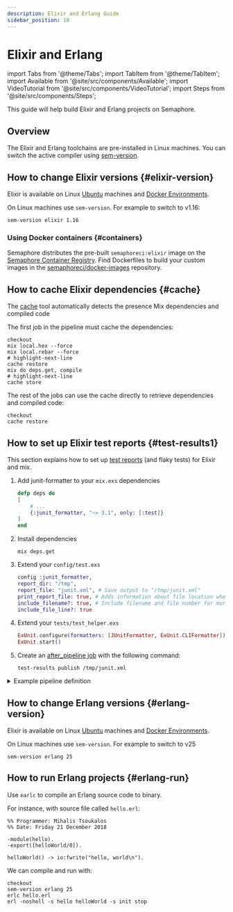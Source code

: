 ```yaml
---
description: Elixir and Erlang Guide
sidebar_position: 10
---
```


# Elixir and Erlang

import Tabs from '@theme/Tabs';
import TabItem from '@theme/TabItem';
import Available from '@site/src/components/Available';
import VideoTutorial from '@site/src/components/VideoTutorial';
import Steps from '@site/src/components/Steps';

This guide will help build Elixir and Erlang projects on Semaphore.

## Overview

The Elixir and Erlang toolchains are pre-installed in Linux machines. You can switch the active compiler using [sem-version](../../reference/toolbox#sem-version).

## How to change Elixir versions {#elixir-version}

Elixir is available on Linux [Ubuntu](../../reference/os-ubuntu) machines and [Docker Environments](../../using-semaphore/pipelines#docker-environments).

On Linux machines use `sem-version`. For example to switch to v1.16:

```shell
sem-version elixir 1.16
```

### Using Docker containers {#containers}

Semaphore distributes the pre-built `semaphoreci:elixir` image on the [Semaphore Container Registry](../../using-semaphore/optimization/container-registry#elixir). Find Dockerfiles to build your custom images in the [semaphoreci/docker-images](https://github.com/semaphoreci/docker-images) repository.

## How to cache Elixir dependencies {#cache}

The [cache](../../reference/toolbox#cache) tool automatically detects the presence Mix dependencies and compiled code

The first job in the pipeline must cache the dependencies:

```shell
checkout
mix local.hex --force
mix local.rebar --force
# highlight-next-line
cache restore
mix do deps.get, compile
# highlight-next-line
cache store
```

The rest of the jobs can use the cache directly to retrieve dependencies and compiled code:

```shell
checkout
cache restore
```


## How to set up Elixir test reports {#test-results1}

This section explains how to set up [test reports](../../using-semaphore/tests/test-reports) (and flaky tests) for Elixir and mix.

<Steps>

1. Add  junit-formatter to your `mix.exs` dependencies 

    ```elixir
    defp deps do
    [
        # ...
        {:junit_formatter, "~> 3.1", only: [:test]}
    ]
    end
    ```

2. Install dependencies

    ```shell
    mix deps.get
    ```

3. Extend your `config/test.exs`

    ```elixir
    config :junit_formatter,
    report_dir: "/tmp",
    report_file: "junit.xml", # Save output to "/tmp/junit.xml"
    print_report_file: true, # Adds information about file location when suite finishes
    include_filename?: true, # Include filename and file number for more insights
    include_file_line?: true
    ```

4. Extend your `tests/test_helper.exs`

    ```elixir
    ExUnit.configure(formatters: [JUnitFormatter, ExUnit.CLIFormatter])
    ExUnit.start()
    ```

5. Create an [after_pipeline job](../../using-semaphore/pipelines#after-pipeline-job) with the following command:

    ```shell
    test-results publish /tmp/junit.xml
    ```

</Steps>

<details>
<summary>Example pipeline definition</summary>
<div>

```yaml title="Test reports in Elixir"
- name: Tests
  task:
    prologue:
      commands:
        - checkout
        - mix deps.get
    jobs:
      - name: Elixir Tests
        commands:
          - mix test
    epilogue:
      always:
        commands:
          - test-results publish /tmp/junit.xml
```

</div>
</details>


## How to change Erlang versions {#erlang-version}

Elixir is available on Linux [Ubuntu](../../reference/os-ubuntu) machines and [Docker Environments](../../using-semaphore/pipelines#docker-environments).

On Linux machines use `sem-version`. For example to switch to v25

```shell
sem-version erlang 25
```

## How to run Erlang projects {#erlang-run}

Use `earlc` to compile an Erlang source code to binary.

For instance, with source file called `hello.erl`:

```earlang
%% Programmer: Mihalis Tsoukalos
%% Date: Friday 21 December 2018

-module(hello).
-export([helloWorld/0]).

helloWorld() -> io:fwrite("hello, world\n").
```

We can compile and run with:

```shell
checkout
sem-version erlang 25
erlc hello.erl
erl -noshell -s hello helloWorld -s init stop
```

